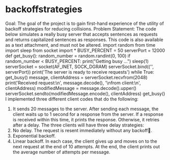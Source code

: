 # backoffstrategies
Goal:
The goal of the project is to gain first-hand experience of the utility of backoff strategies for reducing collisions.
Problem Statement: 
The code below simulates a really busy server that accepts sentences as requests and returns capitalized
sentences as responses. This code is also available as a text attachment, and must not be altered.
import random
from time import sleep
from socket import *
BUSY_PERCENT = 50
serverPort = 12000
def get_busy():
random_number = random.randint(0, 100)
if random_number < BUSY_PERCENT:
print("Getting busy ...")
sleep(1)
serverSocket = socket(AF_INET, SOCK_DGRAM)
serverSocket.bind(('', serverPort))
print('The server is ready to receive requests')
while True:
get_busy()
message, clientAddress = serverSocket.recvfrom(2048)
print('Received request:\n', message.decode(), '\nfrom client:\n', clientAddress)
modifiedMessage = message.decode().upper()
serverSocket.sendto(modifiedMessage.encode(), clientAddress)
get_busy()
I implemented three different client codes that do the following:
1. It sends 20 messages to the server. After sending each message, the client waits up to 1 second for a response from the server. If a response is received within this time, it prints the response. Otherwise, it retries after a delay. The three clients will have three delay strategies:
1. No delay. The request is resent immediately without any backoff.
2. Exponential backoff.
3. Linear backoff.
In each case, the client gives up and moves on to the next request at the end of 10 attempts. At the end, the client prints out the average number of attempts per message.
